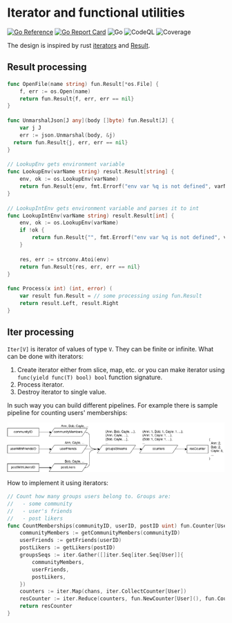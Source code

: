 # Iterator and functional utilities
[![Go Reference](https://pkg.go.dev/badge/github.com/rprtr258/go-flow.svg)](https://pkg.go.dev/github.com/rprtr258/go-flow)
[![Go Report Card](https://goreportcard.com/badge/github.com/rprtr258/go-flow)](https://goreportcard.com/report/github.com/rprtr258/go-flow)
![Go](https://github.com/rprtr258/go-flow/workflows/Test/badge.svg?branch=main)
![CodeQL](https://github.com/rprtr258/go-flow/workflows/CodeQL/badge.svg?branch=main)
![Coverage](https://img.shields.io/badge/Coverage-49.3%25-yellow)

The design is inspired by rust [iterators](https://doc.rust-lang.org/std/iter/trait.Iterator.html) and [Result](https://doc.rust-lang.org/std/result/enum.Result.html).

## Result processing
```go
func OpenFile(name string) fun.Result[*os.File] {
	f, err := os.Open(name)
	return fun.Result{f, err, err == nil}
}

func UnmarshalJson[J any](body []byte) fun.Result[J] {
	var j J
	err := json.Unmarshal(body, &j)
  return fun.Result{j, err, err == nil}
}

// LookupEnv gets environment variable
func LookupEnv(varName string) result.Result[string] {
	env, ok := os.LookupEnv(varName)
	return fun.Result{env, fmt.Errorf("env var %q is not defined", varName), ok}
}

// LookupIntEnv gets environment variable and parses it to int
func LookupIntEnv(varName string) result.Result[int] {
	env, ok := os.LookupEnv(varName)
	if !ok {
		return fun.Result{"", fmt.Errorf("env var %q is not defined", varName), false}
	}

	res, err := strconv.Atoi(env)
	return fun.Result{res, err, err == nil}
}

func Process(x int) (int, error) (
	var result fun.Result = // some processing using fun.Result
	return result.Left, result.Right
}
```
## Iter processing
`Iter[V]` is iterator of values of type `V`. They can be finite or infinite. What can be done with iterators:
1. Create iterator either from slice, map, etc. or you can make iterator using `func(yield func(T) bool) bool` function signature.
2. Process iterator.
3. Destroy iterator to single value.

In such way you can build different pipelines. For example there is sample pipeline for counting users' memberships:

![sample flow](doc/flow.png)

How to implement it using iterators:
```go
// Count how many groups users belong to. Groups are:
//   - some community
//   - user's friends
//   - post likers
func CountMemberships(communityID, userID, postID uint) fun.Counter[User] {
	communityMembers := getCommunityMembers(communityID)
	userFriends := getFriends(userID)
	postLikers := getLikers(postID)
	groupsSeqs := iter.Gather([]iter.Seq[iter.Seq[User]]{
		communityMembers,
		userFriends,
		postLikers,
	})
	counters := iter.Map(chans, iter.CollectCounter[User])
	resCounter := iter.Reduce(counters, fun.NewCounter[User](), fun.CounterPlus[User])
	return resCounter
}
```
